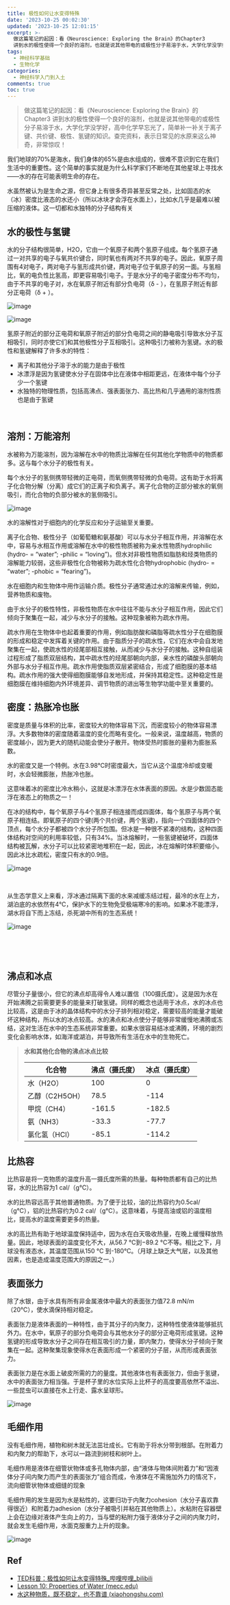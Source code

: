 ```yaml
---
title: 极性如何让水变得特殊
date: '2023-10-25 00:02:30'
updated: '2023-10-25 12:01:15'
excerpt: >-
  做这篇笔记的起因：看《Neuroscience: Exploring the Brain》的Chapter3
  讲到水的极性使得一个良好的溶剂，也就是说其他带电的或极性分子易溶于水，大学化学没学好，高中化学早忘光了，简单补一补关于离子键、共价键、极性、氢键的知识。查完资料，表示日常见的水原来这么神奇，非常惊叹！
tags:
  - 神经科学基础
  - 生物化学
categories:
  - 神经科学入门到入土
comments: true
toc: true
---
```




> 做这篇笔记的起因：看《Neuroscience: Exploring the Brain》的Chapter3 讲到水的极性使得一个良好的溶剂，也就是说其他带电的或极性分子易溶于水，大学化学没学好，高中化学早忘光了，简单补一补关于离子键、共价键、极性、氢键的知识。查完资料，表示日常见的水原来这么神奇，非常惊叹！

我们地球的70%是海水，我们身体的65%是由水组成的，很难不意识到它在我们生活中的重要性。这个简单的事实就是为什么科学家们不断地在其他星球上寻找水——水的存在可能表明生命的存在。

水虽然被认为是生命之源，但它身上有很多奇异甚至反常之处，比如固态的水（冰）密度比液态的水还小（所以冰块才会浮在水面上），比如水几乎是最难以被压缩的液体。这一切都和水独特的分子结构有关

## 水的极性与氢键

水的分子结构很简单，H2O，它由一个氧原子和两个氢原子组成。每个氢原子通过一对共享的电子与氧共价键合，同时氧也有两对不共享的电子。因此，氧原子周围有4对电子，两对电子与氢形成共价键，两对电子位于氧原子的另一面。与氢相比，氧的电负性比氢高，即更容易吸引电子。于是水分子的电子密度分布不均匀，由于不共享的电子对，水在氧原子附近有部分负电荷（δ - ），在氢原子附近有部分正电荷（δ + ）。

​​![image](https://raw.githubusercontent.com/Achuan-2/PicBed/pic/assets/202310251202608.png)

​​![image](https://raw.githubusercontent.com/Achuan-2/PicBed/pic/assets/202310251202984.png)​​​​

氢原子附近的部分正电荷和氧原子附近的部分负电荷之间的静电吸引导致水分子互相吸引，同时亦使它们和其他极性分子互相吸引。这种吸引力被称为氢键。水的极性和氢键解释了许多水的特性：

* 离子和其他分子溶于水的能力是由于极性
* 冰漂浮是因为氢键使水分子在固体中比在液体中相距更远，在液体中每个分子少一个氢键
* 水独特的物理性质，包括高沸点、强表面张力、高比热和几乎通用的溶剂性质也是由于氢键

‍

## 溶剂：万能溶剂

水被称为万能溶剂，因为溶解在水中的物质比溶解在任何其他化学物质中的物质都多。这与每个水分子的极性有关。

每个水分子的氢侧携带轻微的正电荷，而氧侧携带轻微的负电荷。这有助于水将离子化合物分解（分离）成它们的正离子和负离子。离子化合物的正部分被水的氧侧吸引，而化合物的负部分被水的氢侧吸引。

​![image](https://raw.githubusercontent.com/Achuan-2/PicBed/pic/assets/202310251202690.png)​

水的溶解性对于细胞内的化学反应和分子运输至关重要。

离子化合物、极性分子（如葡萄糖和氨基酸）可以与水分子相互作用，并溶解在水中，容易与水相互作用或溶解在水中的极性物质被称为亲水性物质hydrophilic (hydro- = “water”; -philic = “loving”)。但水对非极性物质如脂肪和烃类物质的溶解能力较弱，这些非极性化合物被称为疏水性化合物hydrophobic (hydro- = “water”; -phobic = “fearing”)。

水在细胞内和生物体中用作运输介质。极性分子通常通过水的溶解来传输，例如，营养物质和废物。

由于水分子的极性特性，非极性物质在水中往往不能与水分子相互作用，因此它们倾向于聚集在一起，减少与水分子的接触。这种现象被称为疏水作用。

疏水作用在生物体中也起着重要的作用，例如脂肪酸和磷脂等疏水性分子在细胞膜的形成和稳定中发挥着关键的作用。由于脂质分子的疏水性，它们在水中会自发地聚集在一起，使疏水性的烃尾部相互接触，从而减少与水分子的接触。这种自组装过程形成了脂质双层结构，其中疏水性的烃尾部朝向内部，亲水性的磷酸头部朝向外部与水分子相互作用。疏水作用使脂质双层紧密结合，形成了细胞膜的基本结构。疏水作用的强大使得细胞膜能够自发地形成，并保持其稳定性。这种稳定性是细胞膜在维持细胞内外环境差异、调节物质的进出等生物学功能中至关重要的。

## 密度：热胀冷也胀

密度是质量与体积的比率，密度较大的物体容易下沉，而密度较小的物体容易漂浮。大多数物体的密度随着温度的变化而略有变化。一般来说，温度越高，物质的密度越小，因为更大的随机动能会使分子散开。物体受热时膨胀的量称为膨胀系数。

水的密度又是一个特例。水在3.98°C时密度最大，当它从这个温度冷却或变暖时，水会轻微膨胀，热胀冷也胀。

这意味着冰的密度比冷水稍小，这就是冰漂浮在水体表面的原因。水是少数固态能浮在液态上的物质之一！

在冰的结构中，每个氧原子与4个氢原子相连接而成四面体，每个氢原子与两个氧原子相连结。即氧原子的四个键(两个共价键，两个氢键)，指向一个四面体的四个顶点，每个水分子都被四个水分子所包围。但冰是一种很不紧凑的结构，这种四面体结构对空间的利用率较低，只有34%。当冰熔解时，一些氢键被破坏，四面体结构被瓦解，水分子可以比较紧密地堆积在一起，因此，冰在熔解时体积要缩小。因此冰比水疏松，密度只有水的0.9倍。

​![image](https://raw.githubusercontent.com/Achuan-2/PicBed/pic/assets/202310251202781.png)​

‍

从生态学意义上来看，浮冰通过隔离下面的水来减缓冻结过程，最冷的水在上方，湖泊底的水依然有4℃，保护水下的生物免受极端寒冷的影响。如果冰不能漂浮，湖水将自下而上冻结，杀死湖中所有的生态系统！

​![image](https://raw.githubusercontent.com/Achuan-2/PicBed/pic/assets/202310251202011.png "湖水底部温度为4℃")​

‍

​

## 沸点和冰点

尽管分子量很小，但它的沸点却高得令人难以置信（100摄氏度）。这是因为水在开始沸腾之前需要更多的能量来打破氢键。同样的概念也适用于冰点，水的冰点也比较高，这是由于冰的晶体结构中的水分子排列相对稳定，需要较高的能量才能破坏这种结构，所以水的冰点较高。水的沸点和冰点使分子能够非常缓慢地沸腾或冻结，这对生活在水中的生态系统非常重要。如果水很容易结冰或沸腾，环境的剧烈变化会影响水体，如海洋或湖泊，并导致所有生活在水中的生物死亡。

> **水和其他化合物的沸点冰点比较**
>
> |化合物|沸点（摄氏度）|冰点（摄氏度）|
> | ----------------| ----------------| ----------------|
> |水（H2O）|100|0|
> |乙醇（C2H5OH）|78.5|-114|
> |甲烷（CH4）|-161.5|-182.5|
> |氨（NH3）|-33.3|-77.7|
> |氯化氢（HCl）|-85.1|-114.2|

## 比热容

比热容是将一克物质的温度升高一摄氏度所需的热量。每种物质都有自己的比热容，水的比热容为1 cal/（g℃）。

水的比热容远高于其他普通物质。为了便于比较，油的比热容约为0.5cal/（g℃），铝的比热容约为0.2 cal/（g℃）。这意味着，与提高油或铝的温度相比，提高水的温度需要更多的热量。

水的高比热有助于地球温度保持适中，因为水在白天吸收热量，在晚上缓慢释放热量。因此，地球表面的温度变化不大，从56.7 °C到−89.2 °C不等。相比之下，月球没有液态水，其温度范围从150 °C 到-180°C。（月球上缺乏大气层，以及其他因素，也是造成温度范围大的原因之一。）

## 表面张力

除了水银，由于水具有所有非金属液体中最大的表面张力值72.8 mN/m（20℃），使水滴保持相对稳定。

表面张力是液体表面的一种特性，由于其分子的内聚力，这种特性使液体能够抵抗外力。在水中，氧原子的部分负电荷会与其他水分子的部分正电荷形成氢键。这种氢键的形成导致水分子之间存在相互吸引的力量，即内聚力，使得水分子倾向于聚集在一起。这种聚集现象使得水在表面形成一个紧密的分子层，从而形成表面张力。

表面张力是在水面上破皮所需的力的量度。其他液体也有表面张力，但由于氢键，水中的表面张力相当强。于是杯子里的水位实际上比杯子的高度要高依然不溢出、一些昆虫可以直接在水上行走、露水呈球形。

​![image](https://raw.githubusercontent.com/Achuan-2/PicBed/pic/assets/202310251202044.png "露水呈球形展示了水的表面张力")​

## 毛细作用

没有毛细作用，植物和树木就无法茁壮成长。它有助于将水分带到根部。在附着力和内聚力的帮助下，水可以一路流到树枝和树叶上。

毛细作用是液体在细管状物体或多孔物体内部，由“液体与物体间附着力”和“因液体分子间内聚力而产生的表面张力”组合而成，令液体在不需施加外力的情况下，流向细管状物体或细缝的现象

毛细作用的发生是因为水是粘性的，这要归功于内聚力cohesion（水分子喜欢靠得很近）和附着力adhesion（水分子被吸引并粘在其他物质上）。水粘附在容器壁上会在边缘对液体产生向上的力，当与壁的粘附力强于液体分子之间的内聚力时，就会发生毛细作用，水面克服重力上升的现象。

​![image](https://raw.githubusercontent.com/Achuan-2/PicBed/pic/assets/202310251202916.png "水在毛细管中，中央较四周凹下")​

## Ref

* [TED科普：极性如何让水变得特殊_哔哩哔哩_bilibili](https://www.bilibili.com/video/BV1344y1L7xp/?spm_id_from=333.337.search-card.all.click&vd_source=b4a1fcb6dce305e26d8d16d9cbb71304)
* [Lesson 10: Properties of Water (mecc.edu)](https://water.mecc.edu/courses/Env211/lesson10.htm)
* [水这种物质，既不稳定，也不靠谱 (xiaohongshu.com)](https://www.xiaohongshu.com/explore/6469d6610000000013032644?app_platform=android&app_version=8.10.0&author_share=2&ignoreEngage=true&share_from_user_hidden=true&type=normal&xhsshare=CopyLink&appuid=62bf331f000000001b02a6f0&apptime=1698162804)
